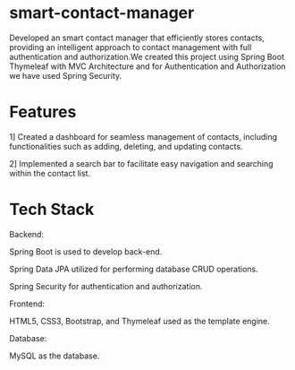 # smart-contact-manager
Developed an smart contact manager that efficiently stores contacts, providing an intelligent approach to contact management with full authentication and authorization.We created this project using Spring Boot Thymeleaf with MVC Architecture and for Authentication and Authorization we have used Spring Security.
# Features
1] Created a dashboard for seamless management of contacts, including functionalities such as adding, deleting, and updating contacts.

2] Implemented a search bar to facilitate easy navigation and searching within the contact list.
# Tech Stack
Backend:

Spring Boot is used to develop back-end.

Spring Data JPA utilized for performing database CRUD operations.

Spring Security for authentication and authorization.

Frontend:

HTML5, CSS3, Bootstrap, and Thymeleaf used as the template engine.

Database:

MySQL as the database.



